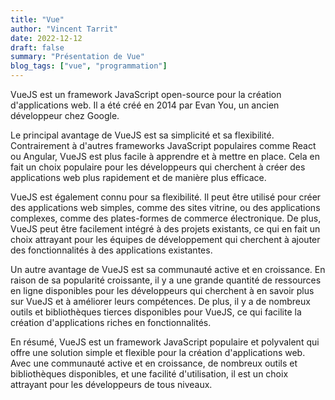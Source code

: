 ```yaml
---
title: "Vue"
author: "Vincent Tarrit"
date: 2022-12-12
draft: false
summary: "Présentation de Vue"
blog_tags: ["vue", "programmation"]
---
```


VueJS est un framework JavaScript open-source pour la création d'applications web. Il a été créé en 2014 par Evan You, un ancien développeur chez Google.

Le principal avantage de VueJS est sa simplicité et sa flexibilité. Contrairement à d'autres frameworks JavaScript populaires comme React ou Angular, VueJS est plus facile à apprendre et à mettre en place. Cela en fait un choix populaire pour les développeurs qui cherchent à créer des applications web plus rapidement et de manière plus efficace.

VueJS est également connu pour sa flexibilité. Il peut être utilisé pour créer des applications web simples, comme des sites vitrine, ou des applications complexes, comme des plates-formes de commerce électronique. De plus, VueJS peut être facilement intégré à des projets existants, ce qui en fait un choix attrayant pour les équipes de développement qui cherchent à ajouter des fonctionnalités à des applications existantes.

Un autre avantage de VueJS est sa communauté active et en croissance. En raison de sa popularité croissante, il y a une grande quantité de ressources en ligne disponibles pour les développeurs qui cherchent à en savoir plus sur VueJS et à améliorer leurs compétences. De plus, il y a de nombreux outils et bibliothèques tierces disponibles pour VueJS, ce qui facilite la création d'applications riches en fonctionnalités.

En résumé, VueJS est un framework JavaScript populaire et polyvalent qui offre une solution simple et flexible pour la création d'applications web. Avec une communauté active et en croissance, de nombreux outils et bibliothèques disponibles, et une facilité d'utilisation, il est un choix attrayant pour les développeurs de tous niveaux.
